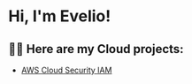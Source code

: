 <h1>Hi, I'm Evelio! </h1>

<h2>👨‍💻 Here are my Cloud projects:</h2>

- [AWS Cloud Security IAM](https://github.com/EvelioMorales/AWS-Cloud-Security-IAM)
